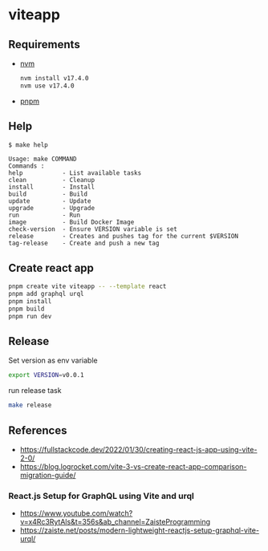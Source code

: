 # viteapp

## Requirements

* [nvm](https://github.com/nvm-sh/nvm#install--update-script)
  ```bash
  nvm install v17.4.0
  nvm use v17.4.0
  ```
* [pnpm](https://pnpm.io/installation)

## Help 

```bash
$ make help
```
```text
Usage: make COMMAND
Commands :
help           - List available tasks
clean          - Cleanup
install        - Install
build          - Build
update         - Update
upgrade        - Upgrade
run            - Run
image          - Build Docker Image
check-version  - Ensure VERSION variable is set
release        - Creates and pushes tag for the current $VERSION
tag-release    - Create and push a new tag

```

## Create react app

```bash
pnpm create vite viteapp -- --template react
pnpm add graphql urql
pnpm install
pnpm build
pnpm run dev
```

## Release

Set version as env variable
```bash
export VERSION=v0.0.1
```

run release task
```bash
make release
```

## References
* https://fullstackcode.dev/2022/01/30/creating-react-js-app-using-vite-2-0/
* https://blog.logrocket.com/vite-3-vs-create-react-app-comparison-migration-guide/

###  React.js Setup for GraphQL using Vite and urql
* https://www.youtube.com/watch?v=x4Rc3RytAls&t=356s&ab_channel=ZaisteProgramming
* https://zaiste.net/posts/modern-lightweight-reactjs-setup-graphql-vite-urql/
